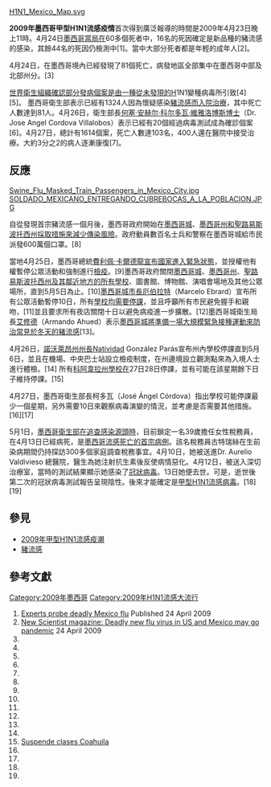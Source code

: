 [H1N1_Mexico_Map.svg](https://zh.wikipedia.org/wiki/File:H1N1_Mexico_Map.svg "fig:H1N1_Mexico_Map.svg")

**2009年墨西哥甲型H1N1流感疫情**首次得到廣泛報導的時間是2009年4月23日晚上11時。4月24日[墨西哥當局在](../Page/墨西哥.md "wikilink")60多個死者中，16名的死因確定是新品種的豬流感的感染，其餘44名的死因仍檢測中\[1\]。當中大部分死者都是年輕的成年人\[2\]。

4月24日，在墨西哥境內已經發現了81個死亡，病發地區全部集中在墨西哥中部及北部州分。\[3\]

[世界衛生組織確認部分發病個案是由一種從未發現的H](../Page/世界衛生組織.md "wikilink")1N1變種病毒所引致\[4\]\[5\]。
墨西哥衛生部表示已經有1324人因為懷疑感染[豬流感而入院治療](../Page/豬流感.md "wikilink")，其中死亡人數達到81人。4月26日，衛生部長[何塞·安赫尔·科尔多瓦·維雅洛博斯博士](../Page/何塞·安赫尔·科尔多瓦·維雅洛博斯.md "wikilink")（Dr.
Jose Angel Cordova
Villalobos）表示已經有20個經過病毒測試成為確診個案\[6\]。4月27日，總計有1614個案，死亡人數達103名，400人還在醫院中接受治療。大約3分之2的病人逐漸康復\[7\]。

## 反應

[Swine_Flu_Masked_Train_Passengers_in_Mexico_City.jpg](https://zh.wikipedia.org/wiki/File:Swine_Flu_Masked_Train_Passengers_in_Mexico_City.jpg "fig:Swine_Flu_Masked_Train_Passengers_in_Mexico_City.jpg")
[SOLDADO_MEXICANO_ENTREGANDO_CUBREBOCAS_A_LA_POBLACION.JPG](https://zh.wikipedia.org/wiki/File:SOLDADO_MEXICANO_ENTREGANDO_CUBREBOCAS_A_LA_POBLACION.JPG "fig:SOLDADO_MEXICANO_ENTREGANDO_CUBREBOCAS_A_LA_POBLACION.JPG")

自從發現首宗豬流感一個月後，墨西哥政府開始在[墨西哥城](../Page/墨西哥城.md "wikilink")、[墨西哥州和](../Page/墨西哥州.md "wikilink")[聖路易斯波托西州採取措施來減少傳染風險](../Page/聖路易斯波托西州.md "wikilink")。政府動員數百名士兵和警察在墨西哥城給市民派發600萬個口罩。\[8\]

當地4月25日，墨西哥總統[費利佩·卡爾德龍宣布國家進入緊急狀態](../Page/費利佩·卡爾德龍.md "wikilink")，並授權他有權暫停公眾活動和強制進行[檢疫](../Page/檢疫.md "wikilink")。\[9\]墨西哥政府關閉[墨西哥城](../Page/墨西哥城.md "wikilink")、[墨西哥州](../Page/墨西哥州.md "wikilink")、[聖路易斯波托西州及其鄰近地方的所有學校](../Page/聖路易斯波托西州.md "wikilink")、圖書館、博物館、演唱會場地及其他公眾場所，直到5月5日為止。\[10\][墨西哥城](../Page/墨西哥城.md "wikilink")[市長厄伯拉特](../Page/市長.md "wikilink")（Marcelo
Ebrard）宣布所有公眾活動暫停10日，所有[學校均需要停課](../Page/學校.md "wikilink")，並且呼籲所有市民避免握手和親吻，\[11\]並且要求所有夜店關閉十日以避免病疫進一步擴散。\[12\]墨西哥城衛生局長[艾修德](../Page/艾修德.md "wikilink")（Armando
Ahued）表示[墨西哥城將準備一場大規模緊急接種運動來防治常見於冬天的豬流感](../Page/墨西哥城.md "wikilink")\[13\]。

4月26日，[諾沃萊昂州州長Natividad](../Page/諾沃萊昂州.md "wikilink") González
Parás宣布州內學校停課直到5月6日，並且在機場、中央巴士站設立檢疫制度，在州邊境設立觀測點來為入境人士進行體檢。\[14\]
所有[科阿韋拉州學校在](../Page/科阿韋拉州.md "wikilink")27日28日停課，並有可能在該星期餘下日子維持停課。\[15\]

4月27日，墨西哥衛生部長柯多瓦（José Ángel
Córdova）指出學校可能停課最少一個星期，另外需要10日來觀察病毒演變的情況，並考慮是否需要其他措施。
\[16\]\[17\]

5月1日，[墨西哥衛生部在追查感染源頭時](../Page/墨西哥衛生部.md "wikilink")，目前鎖定一名39歲擔任女性稅務員，在4月13日已經病死，是[墨西哥流感死亡的首宗病例](../Page/墨西哥.md "wikilink")。該名稅務員古特瑞絲在生前染病期間仍持探訪300多個家庭調查稅務事宜。4月10日，她被送進Dr.
Aurelio Valdivieso
總醫院，醫生為她注射抗生素後反使病情惡化。4月12日，被送入深切治療室，當時的測試結果顯示她感染了[冠狀病毒](../Page/冠狀病毒.md "wikilink")。13日她便去世。可是，逝世後第二次的冠狀病毒測試報告呈現陰性。後來才能確定是[甲型H1N1流感病毒](../Page/甲型H1N1流感.md "wikilink")。\[18\]\[19\]

## 參見

  - [2009年甲型H1N1流感疫潮](../Page/2009年A（H1N1）型流感疫潮.md "wikilink")
  - [豬流感](../Page/豬流感.md "wikilink")

## 參考文獻

<small>

<references />

</small>

[Category:2009年墨西哥](https://zh.wikipedia.org/wiki/Category:2009年墨西哥 "wikilink")
[Category:2009年H1N1流感大流行](https://zh.wikipedia.org/wiki/Category:2009年H1N1流感大流行 "wikilink")

1.  [Experts probe deadly Mexico
    flu](http://news.bbc.co.uk/1/hi/world/americas/8016909.stm)
    Published 24 April 2009
2.  [New Scientist magazine: Deadly new flu virus in US and Mexico may
    go
    pandemic](http://www.newscientist.com/article/dn17025-deadly-new-flu-virus-in-us-and-mexico-may-go-pandemic.html)
    24 April 2009
3.
4.
5.
6.
7.
8.
9.
10.
11.
12.
13.
14.
15. [Suspende clases
    Coahuila](http://www.elsiglodetorreon.com.mx/noticia/430025.suspende-clases-coahuila.html)
16.
17.
18.
19.